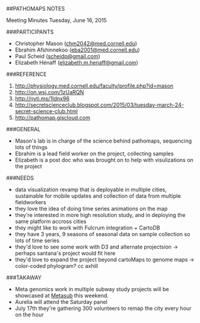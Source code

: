 
##PATHOMAPS NOTES

Meeting Minutes
Tuesday, June 16, 2015

###PARTICIPANTS
- Christopher Mason (chm2042@med.cornell.edu)
- Ebrahim Afshinnekoo (eba2001@med.cornell.edu)
- Paul Scheid (scheidp@gmail.com)
- Elizabeth Hénaff (elizabeth.m.henaff@gmail.com)

###REFERENCE
1. <http://physiology.med.cornell.edu/faculty/profile.php?id=mason>
2. <http://on.wsj.com/1zUaRQN>
3. <http://nyti.ms/1Idnx96>
4. <http://secretscienceclub.blogspot.com/2015/03/tuesday-march-24-secret-science-club.html>
5. <http://pathomap.giscloud.com>

###GENERAL
* Mason's lab is in charge of the science behind pathomaps, sequencing lots of things
* Ebrahim is a lead field worker on the project, collecting samples
* Elizabeth is a post doc who was brought on to help with visulizations on the project

###NEEDS
* data visualization revamp that is deployable in multiple cities, sustainable for mobile updates and collection of data from multiple fieldworkers
* they love the idea of doing time series animations on the map
* they're interested in more high resolution study, and in deploying the same platform accross cities
* they might like to work with Fulcrum integration + CartoDB
* they have 3 years, 9 seasons of seasonal data on sample collection so lots of time series
* they'd love to see some work with D3 and alternate projectsion -> perhaps santana's project would fit here
* they'd love to expand the project beyond cartoMaps to genome maps -> color-coded phylogram? cc axhill

###TAKAWAY
* Meta genomics work in multiple subway study projects will be showcased at [Metasub](metasub.org) this weekend.
* Aurelia will attend the Saturday panel
* July 17th they're gathering 300 volunteers to remap the city every hour on the hour



